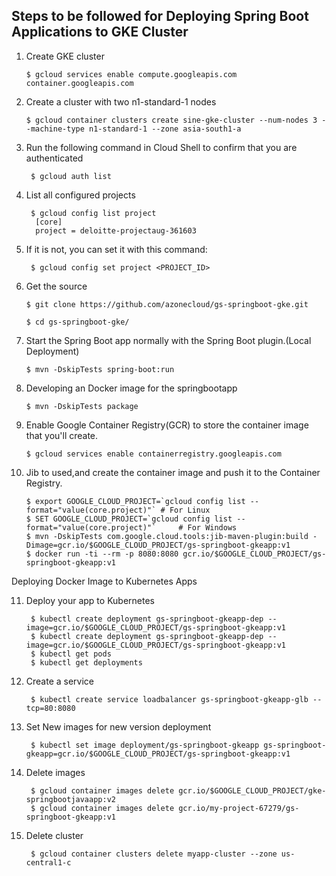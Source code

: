 
## Steps to be followed for Deploying Spring Boot Applications to GKE Cluster ##
1. Create GKE cluster
                             
       $ gcloud services enable compute.googleapis.com container.googleapis.com

2. Create a cluster with two n1-standard-1 nodes

       $ gcloud container clusters create sine-gke-cluster --num-nodes 3 --machine-type n1-standard-1 --zone asia-south1-a

3. Run the following command in Cloud Shell to confirm that you are authenticated

        $ gcloud auth list

4. List all configured projects

        $ gcloud config list project
         [core]
         project = deloitte-projectaug-361603

5. If it is not, you can set it with this command:

        $ gcloud config set project <PROJECT_ID>

6. Get the source

       $ git clone https://github.com/azonecloud/gs-springboot-gke.git

       $ cd gs-springboot-gke/

7. Start the Spring Boot app normally with the Spring Boot plugin.(Local Deployment)

       $ mvn -DskipTests spring-boot:run

8. Developing an Docker image for the springbootapp

       $ mvn -DskipTests package

9. Enable Google Container Registry(GCR) to store the container image that you'll create.

       $ gcloud services enable containerregistry.googleapis.com

10. Jib to used,and create the container image and push it to the Container Registry.

        $ export GOOGLE_CLOUD_PROJECT=`gcloud config list --format="value(core.project)"` # For Linux
        $ SET GOOGLE_CLOUD_PROJECT=`gcloud config list --format="value(core.project)"`     # For Windows
        $ mvn -DskipTests com.google.cloud.tools:jib-maven-plugin:build -Dimage=gcr.io/$GOOGLE_CLOUD_PROJECT/gs-springboot-gkeapp:v1
        $ docker run -ti --rm -p 8080:8080 gcr.io/$GOOGLE_CLOUD_PROJECT/gs-springboot-gkeapp:v1

Deploying Docker Image to Kubernetes Apps

11. Deploy your app to Kubernetes

         $ kubectl create deployment gs-springboot-gkeapp-dep --image=gcr.io/$GOOGLE_CLOUD_PROJECT/gs-springboot-gkeapp:v1
         $ kubectl create deployment gs-springboot-gkeapp-dep --image=gcr.io/$GOOGLE_CLOUD_PROJECT/gs-springboot-gkeapp:v1
         $ kubectl get pods
         $ kubectl get deployments

12. Create a service

         $ kubectl create service loadbalancer gs-springboot-gkeapp-glb --tcp=80:8080

13. Set New images for new version deployment

         $ kubectl set image deployment/gs-springboot-gkeapp gs-springboot-gkeapp=gcr.io/$GOOGLE_CLOUD_PROJECT/gs-springboot-gkeapp:v1

14. Delete images

         $ gcloud container images delete gcr.io/$GOOGLE_CLOUD_PROJECT/gke-springbootjavaapp:v2
         $ gcloud container images delete gcr.io/my-project-67279/gs-springboot-gkeapp:v1

15. Delete cluster

         $ gcloud container clusters delete myapp-cluster --zone us-central1-c
